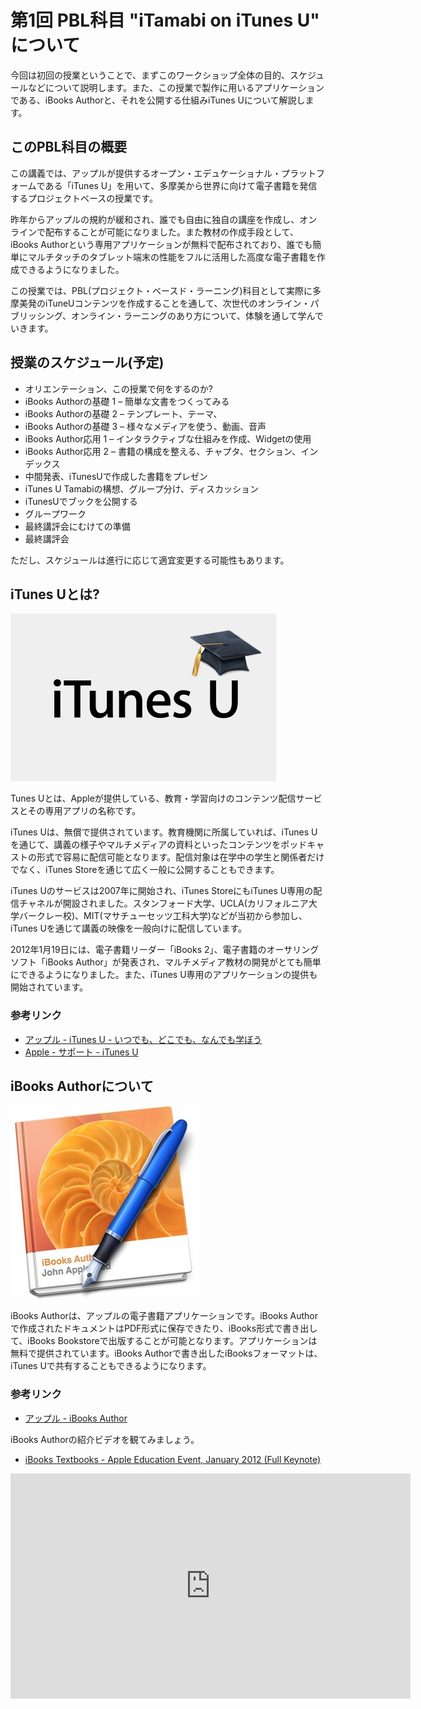 # 第1回 PBL科目 "iTamabi on iTunes U" について

今回は初回の授業ということで、まずこのワークショップ全体の目的、スケジュールなどについて説明します。また、この授業で製作に用いるアプリケーションである、iBooks Authorと、それを公開する仕組みiTunes Uについて解説します。

## このPBL科目の概要

この講義では、アップルが提供するオープン・エデュケーショナル・プラットフォームである「iTunes U」を用いて、多摩美から世界に向けて電子書籍を発信するプロジェクトベースの授業です。

昨年からアップルの規約が緩和され、誰でも自由に独自の講座を作成し、オンラインで配布することが可能になりました。また教材の作成手段として、iBooks Authorという専用アプリケーションが無料で配布されており、誰でも簡単にマルチタッチのタブレット端末の性能をフルに活用した高度な電子書籍を作成できるようになりました。

この授業では、PBL(プロジェクト・ベースド・ラーニング)科目として実際に多摩美発のiTuneUコンテンツを作成することを通して、次世代のオンライン・パブリッシング、オンライン・ラーニングのあり方について、体験を通して学んでいきます。

## 授業のスケジュール(予定)

* オリエンテーション、この授業で何をするのか?
* iBooks Authorの基礎 1 – 簡単な文書をつくってみる
* iBooks Authorの基礎 2 – テンプレート、テーマ、
* iBooks Authorの基礎 3 – 様々なメディアを使う、動画、音声
* iBooks Author応用 1 – インタラクティブな仕組みを作成、Widgetの使用
* iBooks Author応用 2 – 書籍の構成を整える、チャプタ、セクション、インデックス
* 中間発表、iTunesUで作成した書籍をプレゼン
* iTunes U Tamabiの構想、グループ分け、ディスカッション
* iTunesUでブックを公開する
* グループワーク
* 最終講評会にむけての準備
* 最終講評会

ただし、スケジュールは進行に応じて適宜変更する可能性もあります。


## iTunes Uとは?

![image](img/130415/iTunesU.png)

Tunes Uとは、Appleが提供している、教育・学習向けのコンテンツ配信サービスとその専用アプリの名称です。

iTunes Uは、無償で提供されています。教育機関に所属していれば、iTunes Uを通じて、講義の様子やマルチメディアの資料といったコンテンツをポッドキャストの形式で容易に配信可能となります。配信対象は在学中の学生と関係者だけでなく、iTunes Storeを通じて広く一般に公開することもできます。

iTunes Uのサービスは2007年に開始され、iTunes StoreにもiTunes U専用の配信チャネルが開設されました。スタンフォード大学、UCLA(カリフォルニア大学バークレー校)、MIT(マサチューセッツ工科大学)などが当初から参加し、iTunes Uを通じて講義の映像を一般向けに配信しています。

2012年1月19日には、電子書籍リーダー「iBooks 2」、電子書籍のオーサリングソフト「iBooks Author」が発表され、マルチメディア教材の開発がとても簡単にできるようになりました。また、iTunes U専用のアプリケーションの提供も開始されています。

### 参考リンク

* [アップル - iTunes U - いつでも、どこでも、なんでも学ぼう](http://www.apple.com/jp/education/itunes-u/)
* [Apple - サポート - iTunes U](http://www.apple.com/jp/support/itunes-u/)

## iBooks Authorについて

![image](img/130415/iBooksAuthorIcon.jpg)

iBooks Authorは、アップルの電子書籍アプリケーションです。iBooks Authorで作成されたドキュメントはPDF形式に保存できたり、iBooks形式で書き出して、iBooks Bookstoreで出版することが可能となります。アプリケーションは無料で提供されています。iBooks Authorで書き出したiBooksフォーマットは、iTunes Uで共有することもできるようになります。

### 参考リンク

* [アップル - iBooks Author](http://www.apple.com/jp/ibooks-author/)

iBooks Authorの紹介ビデオを観てみましょう。

* [iBooks Textbooks - Apple Education Event, January 2012 (Full Keynote)](http://www.youtube.com/watch?v=2fMZj2CdM4I)

<iframe width="640" height="360" src="http://www.youtube.com/embed/2fMZj2CdM4I" frameborder="0" allowfullscreen></iframe>






